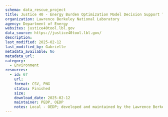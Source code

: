```yaml
---
schema: data_rescue_project 
title: Justice 40 - Energy Burden Optimization Model Decision Support Tool
organization: Lawrence Berkeley National Laboratory
agency: Department of Energy
websites: justice40tool.lbl.gov
data_source: https://justice40tool.lbl.gov/
description: 
last_modified: 2025-02-12
last_modified_by: Gabrielle
metadata_available: No
metadata_url: 
category:
  - Environment
resources:
  - id: 67
    url: 
    format: CSV, PNG
    status: Finished
    size: 
    download_date: 2025-02-12
    maintainer: PEDP, OEDP
    notes: Local - OEDP; developed and maintained by the Lawrence Berkeley National Laboratory in partnership with the US Department of Energy (DOE) Office of Economic Impact and Diversity, under the J40 initiative.
---
```

